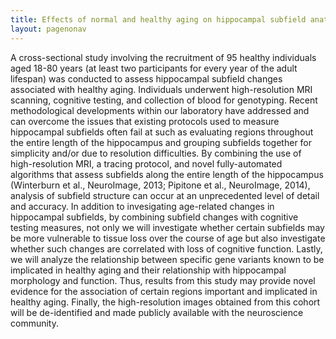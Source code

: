 ```yaml
---
title: Effects of normal and healthy aging on hippocampal subfield anatomy  
layout: pagenonav
---
```


A cross-sectional study involving the recruitment of 95 healthy individuals aged 18-80 years (at least two participants for every year of the adult lifespan) was conducted to assess hippocampal subfield changes associated with healthy aging. Individuals underwent high-resolution MRI scanning, cognitive testing, and collection of blood for genotyping. 
Recent methodological developments within our laboratory have addressed and can overcome the issues that existing protocols used to measure hippocampal subfields often fail at such as evaluating regions throughout the entire length of the hippocampus and grouping subfields together for simplicity and/or due to resolution difficulties. By combining the use of high-resolution MRI, a tracing protocol, and novel fully-automated algorithms that assess subfields along the entire length of the hippocampus (Winterburn et al., NeuroImage, 2013; Pipitone et al., NeuroImage, 2014), analysis of subfield structure can occur at an unprecedented level of detail and accuracy. 
In addition to invesigating age-related changes in hippocampal subfields, by combining subfield changes with cognitive testing measures, not only we will investigate whether certain subfields may be more vulnerable to tissue loss over the course of age but also investigate whether such changes are correlated with loss of cognitive function. Lastly, we will analyze the relationship between specific gene variants known to be implicated in healthy aging and their relationship with hippocampal morphology and function. Thus, results from this study may provide novel evidence for the association of certain regions important and implicated in healthy aging. Finally, the high-resolution images obtained from this cohort will be de-identified and made publicly available with the neuroscience community.
